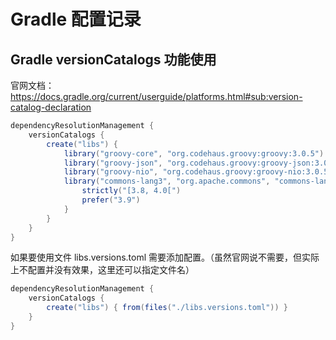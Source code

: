 # Gradle 配置记录

## Gradle versionCatalogs 功能使用

官网文档：https://docs.gradle.org/current/userguide/platforms.html#sub:version-catalog-declaration

```gradle
dependencyResolutionManagement {
    versionCatalogs {
        create("libs") {
            library("groovy-core", "org.codehaus.groovy:groovy:3.0.5")
            library("groovy-json", "org.codehaus.groovy:groovy-json:3.0.5")
            library("groovy-nio", "org.codehaus.groovy:groovy-nio:3.0.5")
            library("commons-lang3", "org.apache.commons", "commons-lang3").version {
                strictly("[3.8, 4.0[")
                prefer("3.9")
            }
        }
    }
}
```

如果要使用文件 libs.versions.toml 需要添加配置。（虽然官网说不需要，但实际上不配置并没有效果，这里还可以指定文件名）

```gradle
dependencyResolutionManagement {
    versionCatalogs {
        create("libs") { from(files("./libs.versions.toml")) }
    }
}
```
